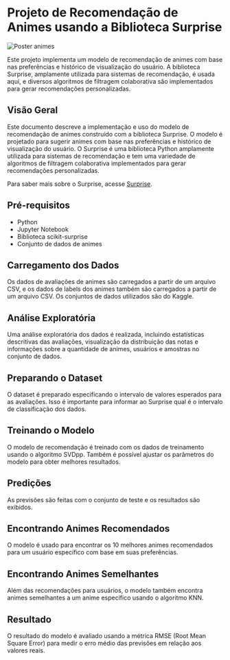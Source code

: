 # Projeto de Recomendação de Animes usando a Biblioteca Surprise

![Poster animes](https://storage.googleapis.com/kaggle-datasets-images/571/1094/c633ae058ddaa59f43649caac1748cf4/dataset-cover.png)

Este projeto implementa um modelo de recomendação de animes com base nas preferências e histórico de visualização do usuário. A biblioteca Surprise, amplamente utilizada para sistemas de recomendação, é usada aqui, e diversos algoritmos de filtragem colaborativa são implementados para gerar recomendações personalizadas.

## Visão Geral

Este documento descreve a implementação e uso do modelo de recomendação de animes construído com a biblioteca Surprise. O modelo é projetado para sugerir animes com base nas preferências e histórico de visualização do usuário. O Surprise é uma biblioteca Python amplamente utilizada para sistemas de recomendação e tem uma variedade de algoritmos de filtragem colaborativa implementados para gerar recomendações personalizadas.

Para saber mais sobre o Surprise, acesse [Surprise](https://surpriselib.com/).

## Pré-requisitos

- Python
- Jupyter Notebook
- Biblioteca scikit-surprise
- Conjunto de dados de animes

## Carregamento dos Dados

Os dados de avaliações de animes são carregados a partir de um arquivo CSV, e os dados de labels dos animes também são carregados a partir de um arquivo CSV. Os conjuntos de dados utilizados são do Kaggle.

## Análise Exploratória

Uma análise exploratória dos dados é realizada, incluindo estatísticas descritivas das avaliações, visualização da distribuição das notas e informações sobre a quantidade de animes, usuários e amostras no conjunto de dados.

## Preparando o Dataset

O dataset é preparado especificando o intervalo de valores esperados para as avaliações. Isso é importante para informar ao Surprise qual é o intervalo de classificação dos dados.

## Treinando o Modelo

O modelo de recomendação é treinado com os dados de treinamento usando o algoritmo SVDpp. Também é possível ajustar os parâmetros do modelo para obter melhores resultados.

## Predições

As previsões são feitas com o conjunto de teste e os resultados são exibidos.

## Encontrando Animes Recomendados

O modelo é usado para encontrar os 10 melhores animes recomendados para um usuário específico com base em suas preferências.

## Encontrando Animes Semelhantes

Além das recomendações para usuários, o modelo também encontra animes semelhantes a um anime específico usando o algoritmo KNN.

## Resultado

O resultado do modelo é avaliado usando a métrica RMSE (Root Mean Square Error) para medir o erro médio das previsões em relação aos valores reais.
